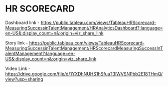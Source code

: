 # HR SCORECARD 

Dashboard link - https://public.tableau.com/views/TableauHRScorecard-MeasuringSuccessinTalentManagement/HRAnalyticsDashboard?:language=en-US&:display_count=n&:origin=viz_share_link

Story link - https://public.tableau.com/views/TableauHRScorecard-MeasuringSuccessinTalentManagement/HRScorecardMeasuringSuccessInTalentManagement?:language=en-US&:display_count=n&:origin=viz_share_link

Video Link - https://drive.google.com/file/d/1YXDhNUHS1hSfuaT3lWVSNPbb2E18THmQ/view?usp=sharing
